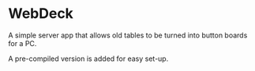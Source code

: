 # WebDeck
A simple server app that allows old tables to be turned into button boards for a PC.

A pre-compiled version is added for easy set-up.
